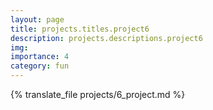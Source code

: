 ```yaml
---
layout: page
title: projects.titles.project6
description: projects.descriptions.project6
img:
importance: 4
category: fun
---
```


{% translate_file projects/6_project.md %}
